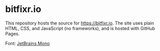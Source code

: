 # bitfixr.io
This repository hosts the source for https://bitfixr.io. The site uses plain HTML, CSS, and JavaScript (no frameworks), and is hosted with GitHub Pages.

Font: [JetBrains Mono](https://fonts.google.com/specimen/JetBrains+Mono)
